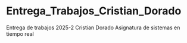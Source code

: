 # Entrega_Trabajos_Cristian_Dorado
Entrega de trabajos 2025-2 Cristian Dorado Asignatura de sistemas en tiempo real 
